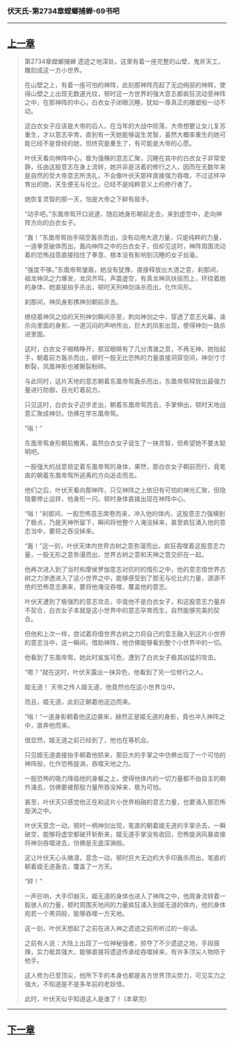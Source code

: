 ### 伏天氏-第2734章螳螂捕蝉-69书吧

--------
[上一章](./18c1bf0531e4204f0d64d5e34d361c73.md)
--------


>
>
>
>第2734章螳螂捕蝉
>遗迹之地深处，这里有着一座完整的山壁，鬼斧天工，雕刻成这一方小世界。
>
>在山壁之上，有着一座可怕的神阵，此刻那神阵亮起了无边绚丽的神辉，使得山壁之上出现无数道光纹，顿时这一方世界的强大意志都疯狂流动至神阵之中，在那神阵的中心，白衣女子闭眼沉睡，犹如一尊真正的雕塑般一动不动。
>
>这白衣女子应该是大帝的后人，在当年的大战中陨落，大帝想要让女儿复苏重生，才以意志孕育，直到有一天她能够诞生灵智，虽然大概率重生的她可能已经不是曾经的她，但终究是重生了，有可能是大帝的心愿。
>
>叶伏天看向神阵中心，极为强横的意志汇聚，沉睡在其中的白衣女子非常安静，任由这股意志在身上流转，她并非是活着的修行之人，因而在无数年来是自然的受大帝意志所洗礼，不会像叶伏天那样直接强力吞噬，不过这样孕育出的她，天生便无与伦比，已经不是纯粹意义上的修行者了。
>
>她恢复灵智的那一天，怕是大帝之下鲜有敌手。
>
>“动手吧。”东凰帝鸳开口说道，随后她身形朝前走去，来到虚空中，走向神阵方向的白衣女子。
>
>“轰！”东凰帝鸳抬手隔空轰杀而出，没有动用大道力量，只是纯粹的力量，一道拳意破体而出，轰向神阵之中的白衣女子，但却见这时，神阵周围流动着的恐怖战意直接挡住了拳意，根本没有影响到沉睡的女子丝毫。
>
>“强度不够。”东凰帝鸳皱眉，她没有犹豫，直接释放出大道之意，刹那间，祖龙神凤之力爆发，龙凤齐鸣，声震虚空，有真龙神凤扶摇而上，环绕着她的身体，她直接抬手杀出，顿时天刑神剑诛杀而出，化作凤形。
>
>刹那间，神凤身影携神剑朝前杀去。
>
>缭绕着神凤之焰的天刑神剑瞬间杀至，刺向神剑之中，穿透了意志光幕，诛杀向里面的身影，一道沉闷的声响传出，巨大的凤影出现，使得神剑一路杀进里面。
>
>这时，白衣女子眼睛睁开，那双眼睛有了几分清澈之意，不再无神，她抬起手，朝着前方轰杀而出，顿时一股无比恐怖的力量直接洞穿空间，神剑寸寸断裂，凤凰神影也被撕裂粉碎。
>
>与此同时，这片天地的意志朝着东凰帝鸳轰杀而出，东凰帝鸳释放出最强力量进行防御，目光盯着前方。
>
>只见这时，白衣女子迈步走出，朝着东凰帝鸳而去，手掌伸出，顿时天地战意汇聚成神剑，仿佛在学东凰帝鸳。
>
>“嗡！”
>
>东凰帝鸳身形朝后撤离，虽然白衣女子诞生了一抹灵智，但希望她不要太聪明吧。
>
>一股强大的战意锁定着东凰帝鸳的身体，果然，那白衣女子朝前而行，竟笔直的朝着东凰帝鸳所逃离的方向追击而去。
>
>他们之后，叶伏天看向那神阵，只见神阵之上依旧有可怕的神光汇聚，但隐隐要停止运转，他身形一闪，顿时身体直接出现在神阵中心。
>
>“嗡！”刹那间，一股恐怖意志席卷而来，冲入他的体内，这股意志力强横到了极点，乃是天神所留下，瞬间将他整个人淹没掉来，甚至疯狂涌入他的意志当中，要将之吞没掉来。
>
>“轰！”这一刻，叶伏天体内世界古树之意弥漫而出，疯狂吞噬着这股意志力量，一股无形之意弥漫而出，世界古树之意和天神之意交织在一起。
>
>他再次进入到了当时和摩侯罗伽意志对抗时的情形之中，他的意志借世界古树之力渗透进入了这小世界之中，能够感受到了那无与伦比的力量，源源不绝的恐怖意志袭来，要将他淹没吞噬，覆盖他的意志。
>
>叶伏天遭到了极强烈的意志攻击，毕竟他不是白衣女子，和这股意志力量并不契合，白衣女子本就是这小世界中的意志孕育而生，自然能够完美的契合。
>
>但他和上次一样，尝试着将借世界古树之力将自己的意志融入到这片小世界的意志当中，这一瞬间，借助神阵，他仿佛能够看到整个小世界中的一切。
>
>他看到了东凰帝鸳，她此时岌岌可危，遭到了白衣女子极其凶猛的攻击。
>
>“嗯？”就在这时，叶伏天露出一抹异色，他看到了另一位修行之人。
>
>姬无道！
>天帝之传人姬无道，他竟然也在这小世界当中。
>
>而且，姬无道，此刻正朝着他这边而来。
>
>“嗡！”一道身影朝着他这边袭来，赫然正是姬无道的身影，竟也冲入神阵之中，直奔他而来。
>
>很显然，姬无道之前已经到了，他也在等机会。
>
>只见姬无道直接抬手朝着他抓来，那巨大的手掌之中仿佛出现了一个可怕的神阵般，化作恐怖旋涡，吞噬天地之力。
>
>一股恐怖的吸力降临他的身躯之上，使得他体内的一切力量都不由自主的朝外涌去，仿佛要被那股力量所吞没掉来，极为可怕。
>
>甚至，叶伏天只感觉他正在和这片小世界相融的意志力量，也要涌入那恐怖旋涡之中。
>
>叶伏天意念一动，顿时一柄神剑出现，笔直的朝着姬无道的手掌杀去，一瞬破空，能够将虚空都破开斩断来，姬无道手掌没有收回，恐怖旋涡风暴直接将神剑吞噬进去，仿佛是无底深渊般。
>
>这让叶伏天心头微凛，意念一动，顿时巨大无边的大手印轰杀而出，笔直的朝着姬无道轰去，覆盖了一方天。
>
>“砰！”
>
>一声巨响，大手印崩灭，姬无道的身体也进入了神阵之中，他周身流转着一股骇人的力量，顿时周围天地间的力量疯狂涌入到姬无道的体内，他的身体宛若一个黑洞般，能够吞噬一方天地。
>
>这一刻，叶伏天想起了之前在进入神之遗迹之前所听过的一些话。
>
>之前有人说：大陆上出现了一位神秘强者，掠夺了不少遗迹之地，手段狠辣，实力极其强大，能够直接将遗迹传承给吞噬掉来，有许多顶尖人物陨于他手。
>
>这人修为已至顶尖，他所下手的本身也都是各方世界顶尖势力，可见实力之强大，不知道是不是多年前的老妖怪。
>
>此时，叶伏天似乎知道这人是谁了！
>(本章完)
>
>

--------
[下一章](./dc6399fa67bb782805217f1192a9e26e.md)
--------
